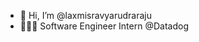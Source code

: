 - 👋 Hi, I’m @laxmisravyarudraraju
- 👩🏻‍💻 Software Engineer Intern @Datadog

<!---
laxmisravyarudraraju/laxmisravyarudraraju is a ✨ special ✨ repository because its `README.md` (this file) appears on your GitHub profile.
You can click the Preview link to take a look at your changes.
--->
